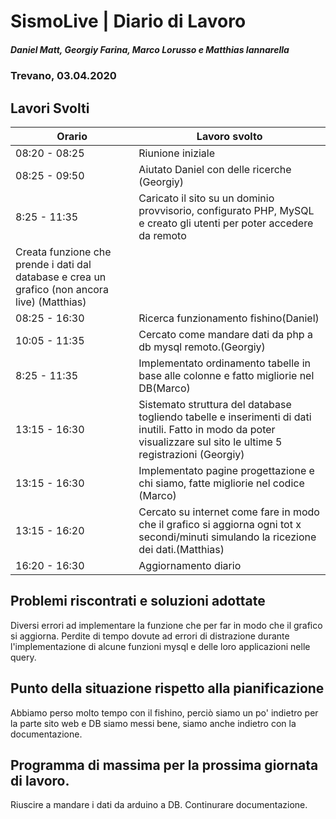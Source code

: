 # SismoLive | Diario di Lavoro
##### Daniel Matt, Georgiy Farina, Marco Lorusso e Matthias Iannarella
### Trevano, 03.04.2020

## Lavori Svolti
|Orario          |Lavoro svolto                 |
|--------------  |------------------------------|
|08:20 - 08:25| Riunione iniziale|
|08:25 - 09:50|  Aiutato Daniel con delle ricerche (Georgiy)|
|8:25 - 11:35 | Caricato il sito su un dominio provvisorio, configurato PHP, MySQL e creato gli utenti per poter accedere da remoto
Creata funzione che prende i dati dal database e crea un grafico (non ancora live) (Matthias)|
|08:25 - 16:30 | Ricerca funzionamento fishino(Daniel)|
|10:05 - 11:35 | Cercato come mandare dati da php a db mysql remoto.(Georgiy)|
|8:25 - 11:35  | Implementato ordinamento tabelle in base alle colonne e fatto migliorie nel DB(Marco)|
|13:15 - 16:30 | Sistemato struttura del database togliendo tabelle e inserimenti di dati inutili. Fatto in modo da poter visualizzare sul sito le ultime 5 registrazioni (Georgiy) |
|13:15 - 16:30 | Implementato pagine progettazione e chi siamo, fatte migliorie nel codice (Marco)|
|13:15 - 16:20 | Cercato su internet come fare in modo che il grafico si aggiorna ogni tot x secondi/minuti simulando la ricezione dei dati.(Matthias) |
|16:20 - 16:30 | Aggiornamento diario|

##  Problemi riscontrati e soluzioni adottate
Diversi errori ad implementare la funzione che per far in modo che il grafico si aggiorna.
Perdite di tempo dovute ad errori di distrazione durante l'implementazione di alcune funzioni mysql e delle loro applicazioni nelle query.


##  Punto della situazione rispetto alla pianificazione
Abbiamo perso molto tempo con il fishino, perciò siamo un po' indietro per la parte sito web e DB siamo messi bene, siamo anche indietro con la documentazione.

## Programma di massima per la prossima giornata di lavoro.
Riuscire a mandare i dati da arduino a DB.
Continurare documentazione.
